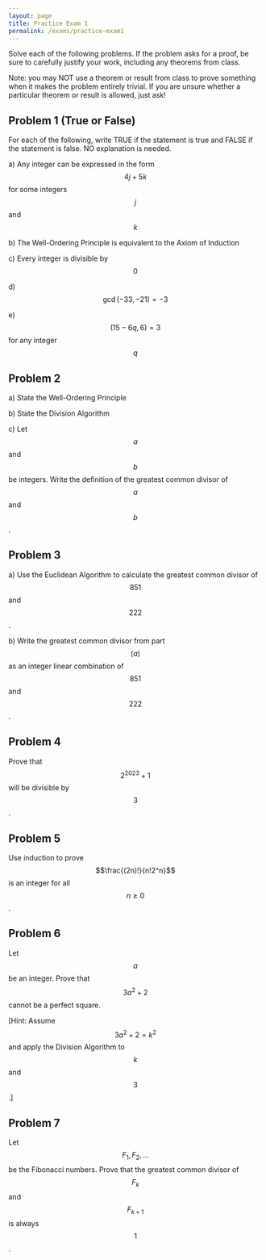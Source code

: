```yaml
---
layout: page
title: Practice Exam 1
permalink: /exams/practice-exam1
---
```


Solve each of the following problems.
If the problem asks for a proof, be sure to carefully justify your work, including any theorems from class.

Note: you may NOT use a theorem or result from class to prove something when it makes the problem entirely trivial.  If you are unsure whether a particular theorem or result is allowed, just ask!

## Problem 1 (True or False)
For each of the following, write TRUE if the statement is true and FALSE if the statement is false.  NO explanation is needed.

a) Any integer can be expressed in the form $$4j + 5k$$ for some integers $$j$$ and $$k$$

b) The Well-Ordering Principle is equivalent to the Axiom of Induction

c) Every integer is divisible by $$0$$

d) $$\gcd(-33,-21) = -3$$

e) $$(15-6q,6) = 3$$ for any integer $$q$$

## Problem 2

a) State the Well-Ordering Principle

b) State the Division Algorithm

c) Let $$a$$ and $$b$$ be integers.  Write the definition of the greatest common divisor of $$a$$ and $$b$$.

## Problem 3

a) Use the Euclidean Algorithm to calculate the greatest common divisor of $$851$$ and $$222$$.

b) Write the greatest common divisor from part $$(a)$$ as an integer linear combination of $$851$$ and $$222$$.

## Problem 4

Prove that $$2^{2023}+1$$ will be divisible by $$3$$.

## Problem 5

Use induction to prove $$\frac{(2n)!}{n!2^n}$$ is an integer for all $$n\geq 0$$.

## Problem 6

Let $$a$$ be an integer.
Prove that $$3a^2+2$$ cannot be a perfect square.

[Hint: Assume $$3a^2+2=k^2$$ and apply the Division Algorithm to $$k$$ and $$3$$.]

## Problem 7

Let $$F_1, F_2,\dots$$ be the Fibonacci numbers.  Prove that the greatest common divisor of $$F_k$$ and $$F_{k+1}$$ is always $$1$$.


